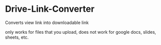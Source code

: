 # Drive-Link-Converter

Converts view link into downloadable link

only works for files that you upload, does not work for google docs, slides, sheets, etc.
